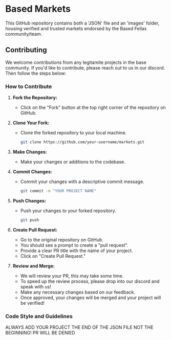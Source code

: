 # Based Markets

This GitHub repository contains both a 'JSON' file and an 'images' folder, housing verified and trusted markets endorsed by the Based Fellas community/team.

## Contributing

We welcome contributions from any legitamite projects in the base community. If you'd like to contribute, please reach out to us in our discord. Then follow the steps below:

### How to Contribute

1. **Fork the Repository:**
   - Click on the "Fork" button at the top right corner of the repository on GitHub.

2. **Clone Your Fork:**
   - Clone the forked repository to your local machine.
     ```bash
     git clone https://github.com/your-username/markets.git
     ```

3. **Make Changes:**
   - Make your changes or additions to the codebase.

4. **Commit Changes:**
   - Commit your changes with a descriptive commit message.
     ```bash
     git commit -m "YOUR PROJECT NAME"
     ```

6. **Push Changes:**
   - Push your changes to your forked repository.
     ```bash
     git push
     ```

7. **Create Pull Request:**
   - Go to the original repository on GitHub.
   - You should see a prompt to create a "pull request".
   - Provide a clear PR title with the name of your project.
   - Click on "Create Pull Request."

8. **Review and Merge:**
   - We will review your PR, this may take some time.
   - To speed up the review process, please drop into our discord and speak with us!
   - Make any necessary changes based on our feedback.
   - Once approved, your changes will be merged and your project will be verified!

### Code Style and Guidelines

ALWAYS ADD YOUR PROJECT THE END OF THE JSON FILE
NOT THE BEGINNING! PR WILL BE DENIED 



